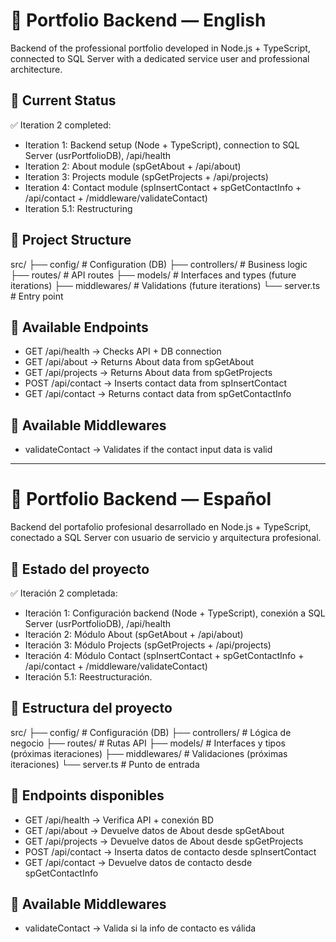 # 📌 Portfolio Backend — English

Backend of the professional portfolio developed in Node.js + TypeScript, connected to SQL Server with a dedicated service user and professional architecture.

## 🚀 Current Status
✅ Iteration 2 completed:
- Iteration 1: Backend setup (Node + TypeScript), connection to SQL Server (usrPortfolioDB), /api/health
- Iteration 2: About module (spGetAbout + /api/about)
- Iteration 3: Projects module (spGetProjects + /api/projects)
- Iteration 4: Contact module (spInsertContact + spGetContactInfo + /api/contact + /middleware/validateContact)
- Iteration 5.1: Restructuring

## 📂 Project Structure
src/
├── config/        # Configuration (DB)
├── controllers/   # Business logic
├── routes/        # API routes
├── models/        # Interfaces and types (future iterations)
├── middlewares/   # Validations (future iterations)
└── server.ts      # Entry point

## 📌 Available Endpoints
- GET /api/health → Checks API + DB connection
- GET /api/about  → Returns About data from spGetAbout
- GET /api/projects → Returns About data from spGetProjects
- POST /api/contact → Inserts contact data from spInsertContact
- GET /api/contact → Returns contact data from spGetContactInfo

## 📌 Available Middlewares
- validateContact → Validates if the contact input data is valid
---

# 📌 Portfolio Backend — Español

Backend del portafolio profesional desarrollado en Node.js + TypeScript, conectado a SQL Server con usuario de servicio y arquitectura profesional.

## 🚀 Estado del proyecto
✅ Iteración 2 completada:
- Iteración 1: Configuración backend (Node + TypeScript), conexión a SQL Server (usrPortfolioDB), /api/health
- Iteración 2: Módulo About (spGetAbout + /api/about)
- Iteración 3: Módulo Projects (spGetProjects + /api/projects)
- Iteración 4: Módulo Contact (spInsertContact + spGetContactInfo + /api/contact + /middleware/validateContact)
- Iteración 5.1: Reestructuración.

## 📂 Estructura del proyecto
src/
├── config/        # Configuración (DB)
├── controllers/   # Lógica de negocio
├── routes/        # Rutas API
├── models/        # Interfaces y tipos (próximas iteraciones)
├── middlewares/   # Validaciones (próximas iteraciones)
└── server.ts      # Punto de entrada

## 📌 Endpoints disponibles
- GET /api/health → Verifica API + conexión BD
- GET /api/about  → Devuelve datos de About desde spGetAbout
- GET /api/projects → Devuelve datos de About desde spGetProjects
- POST /api/contact → Inserta datos de contacto desde spInsertContact
- GET /api/contact → Devuelve datos de contacto desde spGetContactInfo

## 📌 Available Middlewares
- validateContact → Valida si la info de contacto es válida